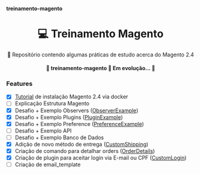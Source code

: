 #### treinamento-magento

<h1 align="center">
    💻 Treinamento Magento
</h1>
<p align="center">🚀 Repositório contendo algumas práticas de estudo acerca do Magento 2.4</p>







<h4 align="center"> 
	🚧  treinamento-magento 🚀 Em evolução...  🚧
</h4>

### Features

- [x] [Tutorial](instalation.txt) de instalação Magento 2.4 via docker
- [ ] Explicação Estrutura Magento
- [x] Desafio + Exemplo Observers ([ObserverExample](ObserverExample))
- [x] Desafio + Exemplo Plugins ([PluginExample](PluginExample))
- [x] Desafio + Exemplo Preference ([PreferenceExample](PreferenceExample))
- [ ] Desafio + Exemplo API
- [ ] Desafio + Exemplo Banco de Dados
- [x] Adição de novo método de entrega ([CustomShipping](CustomShipping))
- [x] Criação de comando para detalhar orders ([OrderDetails](OrderDetails))
- [x] Criação de plugin para aceitar login via E-mail ou CPF ([CustomLogin](CustomLogin))
- [ ] Criação de email_template
